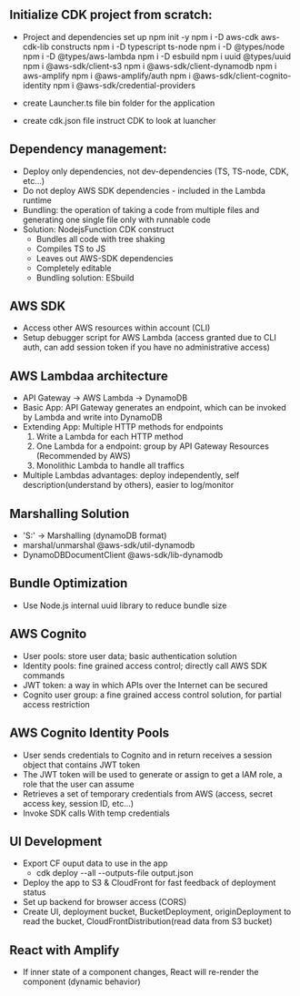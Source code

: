 ## Initialize CDK project from scratch:

-   Project and dependencies set up
    npm init -y
    npm i -D aws-cdk aws-cdk-lib constructs
    npm i -D typescript ts-node
    npm i -D @types/node
    npm i -D @types/aws-lambda
    npm i -D esbuild
    npm i uuid @types/uuid
    npm i @aws-sdk/client-s3
    npm i @aws-sdk/client-dynamodb
    npm i aws-amplify
    npm i @aws-amplify/auth
    npm i @aws-sdk/client-cognito-identity
    npm i @aws-sdk/credential-providers

-   create Launcher.ts file
    bin folder for the application

-   create cdk.json file
    instruct CDK to look at luancher

## Dependency management:

-   Deploy only dependencies, not dev-dependencies (TS, TS-node, CDK, etc...)
-   Do not deploy AWS SDK dependencies - included in the Lambda runtime
-   Bundling: the operation of taking a code from multiple files and generating one single file only with runnable code
-   Solution: NodejsFunction CDK construct
    -   Bundles all code with tree shaking
    -   Compiles TS to JS
    -   Leaves out AWS-SDK dependencies
    -   Completely editable
    -   Bundling solution: ESbuild

## AWS SDK

-   Access other AWS resources within account (CLI)
-   Setup debugger script for AWS Lambda (access granted due to CLI auth, can add session token if you have no administrative access)

## AWS Lambdaa architecture

-   API Gateway -> AWS Lambda -> DynamoDB
-   Basic App: API Gateway generates an endpoint, which can be invoked by Lambda and write into DynamoDB
-   Extending App: Multiple HTTP methods for endpoints
    1. Write a Lambda for each HTTP method
    2. One Lambda for a endpoint: group by API Gateway Resources (Recommended by AWS)
    3. Monolithic Lambda to handle all traffics
-   Multiple Lambdas advantages: deploy independently, self description(understand by others), easier to log/monitor

## Marshalling Solution

-   'S:' -> Marshalling (dynamoDB format)
-   marshal/unmarshal @aws-sdk/util-dynamodb
-   DynamoDBDocumentClient @aws-sdk/lib-dynamodb

## Bundle Optimization

-   Use Node.js internal uuid library to reduce bundle size

## AWS Cognito

-   User pools: store user data; basic authentication solution
-   Identity pools: fine grained access control; directly call AWS SDK commands
-   JWT token: a way in which APIs over the Internet can be secured
-   Cognito user group: a fine grained access control solution, for partial access restriction

## AWS Cognito Identity Pools

-   User sends credentials to Cognito and in return receives a session object that contains JWT token
-   The JWT token will be used to generate or assign to get a IAM role, a role that the user can assume
-   Retrieves a set of temporary credentials from AWS (access, secret access key, session ID, etc...)
-   Invoke SDK calls With temp credentials

## UI Development

-   Export CF ouput data to use in the app
    -   cdk deploy --all --outputs-file output.json
-   Deploy the app to S3 & CloudFront for fast feedback of deployment status
-   Set up backend for browser access (CORS)
-   Create UI, deployment bucket, BucketDeployment, originDeployment to read the bucket, CloudFrontDistribution(read data from S3 bucket)

## React with Amplify

-   If inner state of a component changes, React will re-render the component (dynamic behavior)
